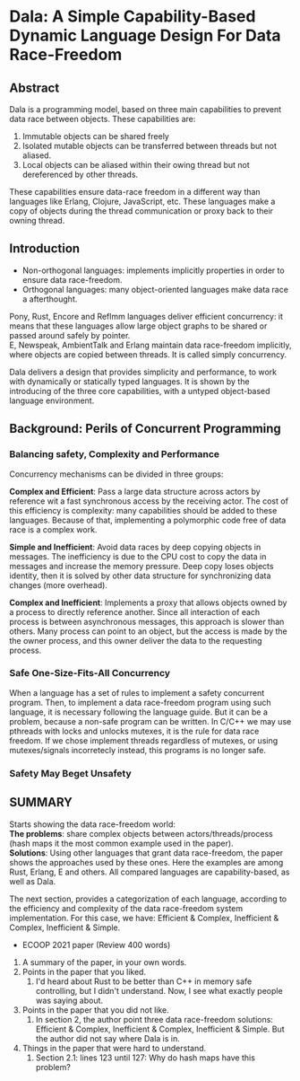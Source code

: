 # Dala: A Simple Capability-Based Dynamic Language Design For Data Race-Freedom

## Abstract
Dala is a programming model, based on three main capabilities to prevent data
race between objects.
These capabilities are:
  1. Immutable objects can be shared freely
  2. Isolated mutable objects can be transferred between threads but not
     aliased.
  3. Local objects can be aliased within their owing thread but not
  dereferenced by other threads.

These capabilities ensure data-race freedom in a different way than languages
like Erlang, Clojure, JavaScript, etc.
These languages make a copy of objects during the thread communication or proxy
back to their owning thread.


## Introduction
- Non-orthogonal languages: implements implicitly properties in order to ensure
data race-freedom.
- Orthogonal languages: many object-oriented languages make data race a
afterthought.

Pony, Rust, Encore and Reflmm languages  deliver efficient concurrency: it
means that these languages allow large object graphs to be shared or passed
around safely by pointer.\
E, Newspeak, AmbientTalk and Erlang maintain data race-freedom implicitly,
where objects are copied between threads.
It is called simply concurrency.

Dala delivers a design that provides simplicity and performance, to work with
dynamically or statically typed languages.
It is shown by the introducing of the three core capabilities, with a untyped
object-based language environment.

## Background: Perils of Concurrent Programming
### Balancing safety, Complexity and Performance
Concurrency mechanisms can be divided in three groups:

**Complex and Efficient**: Pass a large data structure across actors by
reference wit a fast synchronous access by the receiving actor.
The cost of this efficiency is complexity: many capabilities should be added to
these languages.
Because of that, implementing a polymorphic code free of data race is a
complex work.

**Simple and Inefficient**: Avoid data races by deep copying objects in
messages.
The inefficiency is due to the CPU cost to copy the data in messages and
increase the memory pressure.
Deep copy loses objects identity, then it is solved by other data structure for
synchronizing data changes (more overhead).

**Complex and Inefficient**: Implements a proxy that allows objects owned by a
process to directly reference another.
Since all interaction of each process is between asynchronous messages, this
approach is slower than others.
Many process can point to an object, but the access is made by the the owner
process, and this owner deliver the data to the requesting process.

### Safe One-Size-Fits-All Concurrency
When a language has a set of rules to implement a safety concurrent program.
Then, to implement a data race-freedom program using such language, it is
necessary following the language guide.
But it can be a problem, because a non-safe program can be written.
In C/C++ we may use pthreads with locks and unlocks mutexes, it is the rule
for data race freedom.
If we chose implement threads regardless of mutexes, or using
mutexes/signals incorretecly instead, this programs is no longer safe.

### Safety May Beget Unsafety


## SUMMARY
Starts showing the data race-freedom world:\
**The problems**: share complex objects between actors/threads/process (hash maps
it the most common example used in the paper).\
**Solutions**: Using other languages that grant data race-freedom, the paper
shows the approaches used by these ones.
Here the examples are among Rust, Erlang, E and others.
All compared languages are capability-based, as well as Dala.

The next section, provides a categorization of each language, according to
the efficiency and complexity of the data race-freedom system implementation.
For this case, we have: Efficient & Complex, Inefficient & Complex, Inefficient
& Simple.


- ECOOP 2021 paper (Review 400 words)
1. A summary of the paper, in your own words.
2. Points in the paper that you liked.
   1. I'd heard about Rust to be better than C++ in memory safe controlling,
      but I didn't understand.
      Now, I see what exactly people was saying about.
3. Points in the paper that you did not like.
   1. In section 2, the author point three data race-freedom solutions:
    Efficient & Complex, Inefficient & Complex, Inefficient & Simple.
    But the author did not say where Dala is in.
4. Things in the paper that were hard to understand.
   1. Section 2.1: lines 123 until 127:
   Why do hash maps have this problem?